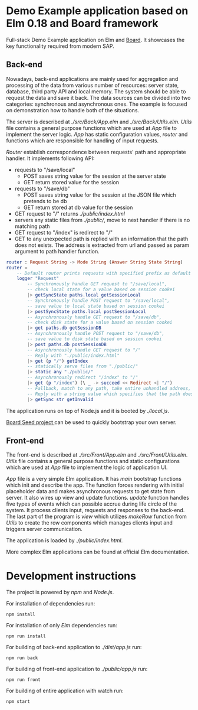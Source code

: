 # Demo Example application based on Elm 0.18 and Board framework 

Full-stack Demo Example application on Elm and [Board](github.com/AIRTucha/board). It showcases the key functionality required from modern SAP.

## Back-end

Nowadays, back-end applications are mainly used for aggregation and processing of the data from various number of resources: server state, database, third party API and local memory. The system should be able to request the data and save it back. The data sources can be divided into two categories: synchronous and asynchronous ones. The example is focused on demonstration how to handle both of the situations.

The server is described at *./src/Back/App.elm* and *./src/Back/Utils.elm*. *Utils* file contains a general purpose functions which are used at *App* file to implement the server logic. *App* has static configuration values, *router* and functions which are responsible for handling of input requests.

*Router* establish correspondence between requests' path and appropriate handler. It implements following API:

- requests to "/save/local" 
    - POST saves string value for the session at the server state 
    - GET return stored value for the session
- requests to "/save/db" 
    - POST saves string value for the session at the JSON file which pretends to be db
    - GET return stored at db value for the session 
- GET request to "/" returns *./public/index.html*
- servers any static files from *./public/*, move to next handler if there is no matching path
- GET request to "/index" is redirect to "/"
- GET to any unexpected path is replied with an information that the path does not exists. The address is extracted from url and passed as param argument to path handler function.

```elm
router : Request String -> Mode String (Answer String State String)
router =
    -- Default router prints requests with specified prefix as default actions
    logger "Request"
        -- Synchronously handle GET request to "/save/local",
        -- check local state for a value based on session cookei
        |> getSyncState paths.local getSessionLocal
        -- Synchronously handle POST request to "/save/local",
        -- save value to local state based on session cookei
        |> postSyncState paths.local postSessionLocal
        -- Asynchronously handle GET request to "/save/db",
        -- check disk state for a value based on session cookei
        |> get paths.db getSessionDB
        -- Asynchronously handle POST request to "/save/db",
        -- save value to disk state based on session cookei
        |> post paths.db postSessionDB
        -- Asynchronously handle GET request to "/"
        -- Reply with "./public/index.html"
        |> get (p "/") getIndex
        -- statically serve files from "./public/"
        |> static any "./public/"
        -- Asynchronously redirect "/index" to "/"
        |> get (p "/index") (\ _ -> succeed << Redirect <| "/")
        -- Fallback, match to any path, take entire unhandled address,
        -- Reply with a string value which specifies that the path does not exist
        |> getSync str getInvalid   
```

The application runs on top of Node.js and it is booted by *./local.js*.

[Board Seed project ](github.com/AIRTucha/board-seed) can be used to quickly bootstrap your own server.

## Front-end

The front-end is described at *./src/Front/App.elm* and *./src/Front/Utils.elm*. *Utils* file contains a general purpose functions and static configurations which are used at *App* file to implement the logic of application UI. 

*App* file is a very simple Elm application. It has *main* bootstrap functions which init and describe the app. The function forces rendering with initial placeholder data and makes asynchronous requests to get state from server. It also wires up view and update functions. *update* function handles five types of events which can possible accrue during life circle of the system. It process clients input, requests and responses to the back-end. The last part of the program is *view* which utilizes *makeRow* function from *Utils* to create the row components which manages clients input and triggers server communication.

The application is loaded by *./public/index.html*.

More complex Elm applications can be found at official Elm documentation.

# Development instructions

The project is powered by *npm* and *Node.js*. 

For installation of dependencies run:

    npm install

For installation of only *Elm* dependencies run: 

    npm run install

For building of back-end application to *./dist/app.js* run:

    npm run back

For building of front-end application to *./public/app.js* run:

    npm run front

For building of entire application with watch run:

    npm start
